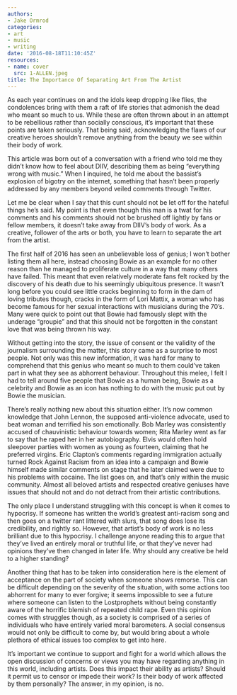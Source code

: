 ```yaml
---
authors:
- Jake Ormrod
categories:
- art
- music
- writing
date: '2016-08-18T11:10:45Z'
resources:
- name: cover
  src: 1-ALLEN.jpeg
title: The Importance Of Separating Art From The Artist
---
```

As each year continues on and the idols keep dropping like flies, the condolences bring with them a raft of life stories that admonish the dead who meant so much to us. While these are often thrown about in an attempt to be rebellious rather than socially conscious, it’s important that these points are taken seriously. That being said, acknowledging the flaws of our creative heroes shouldn’t remove anything from the beauty we see within their body of work.

This article was born out of a conversation with a friend who told me they didn’t know how to feel about DIIV, describing them as being “everything wrong with music.” When I inquired, he told me about the bassist’s explosion of bigotry on the internet, something that hasn’t been properly addressed by any members beyond veiled comments through Twitter.

Let me be clear when I say that this cunt should not be let off for the hateful things he’s said. My point is that even though this man is a twat for his comments and his comments should not be brushed off lightly by fans or fellow members, it doesn’t take away from DIIV’s body of work. As a creative, follower of the arts or both, you have to learn to separate the art from the artist.

The first half of 2016 has seen an unbelievable loss of genius; I won’t bother listing them all here, instead choosing Bowie as an example for no other reason than he managed to proliferate culture in a way that many others have failed. This meant that even relatively moderate fans felt rocked by the discovery of his death due to his seemingly ubiquitous presence. It wasn’t long before you could see little cracks beginning to form in the dam of loving tributes though, cracks in the form of Lori Mattix, a woman who has become famous for her sexual interactions with musicians during the 70’s. Many were quick to point out that Bowie had famously slept with the underage “groupie” and that this should not be forgotten in the constant love that was being thrown his way.

Without getting into the story, the issue of consent or the validity of the journalism surrounding the matter, this story came as a surprise to most people. Not only was this new information, it was hard for many to comprehend that this genius who meant so much to them could’ve taken part in what they see as abhorrent behaviour. Throughout this melee, I felt I had to tell around five people that Bowie as a human being, Bowie as a celebrity and Bowie as an icon has nothing to do with the music put out by Bowie the musician.

There’s really nothing new about this situation either. It’s now common knowledge that John Lennon, the supposed anti-violence advocate, used to beat woman and terrified his son emotionally. Bob Marley was consistently accused of chauvinistic behaviour towards women; Rita Marley went as far to say that he raped her in her autobiography. Elvis would often hold sleepover parties with women as young as fourteen, claiming that he preferred virgins. Eric Clapton’s comments regarding immigration actually turned Rock Against Racism from an idea into a campaign and Bowie himself made similar comments on stage that he later claimed were due to his problems with cocaine. The list goes on, and that’s only within the music community. Almost all beloved artists and respected creative geniuses have issues that should not and do not detract from their artistic contributions.

The only place I understand struggling with this concept is when it comes to hypocrisy. If someone has written the world’s greatest anti-racism song and then goes on a twitter rant littered with slurs, that song does lose its credibility, and rightly so. However, that artist’s body of work is no less brilliant due to this hypocrisy. I challenge anyone reading this to argue that they’ve lived an entirely moral or truthful life, or that they’ve never had opinions they’ve then changed in later life. Why should any creative be held to a higher standing?

Another thing that has to be taken into consideration here is the element of acceptance on the part of society when someone shows remorse. This can be difficult depending on the severity of the situation, with some actions too abhorrent for many to ever forgive; it seems impossible to see a future where someone can listen to the Lostprophets without being constantly aware of the horrific blemish of repeated child rape. Even this opinion comes with struggles though, as a society is comprised of a series of individuals who have entirely varied moral barometers. A social consensus would not only be difficult to come by, but would bring about a whole plethora of ethical issues too complex to get into here.

It’s important we continue to support and fight for a world which allows the open discussion of concerns or views you may have regarding anything in this world, including artists. Does this impact their ability as artists? Should it permit us to censor or impede their work? Is their body of work affected by them personally? The answer, in my opinion, is no.